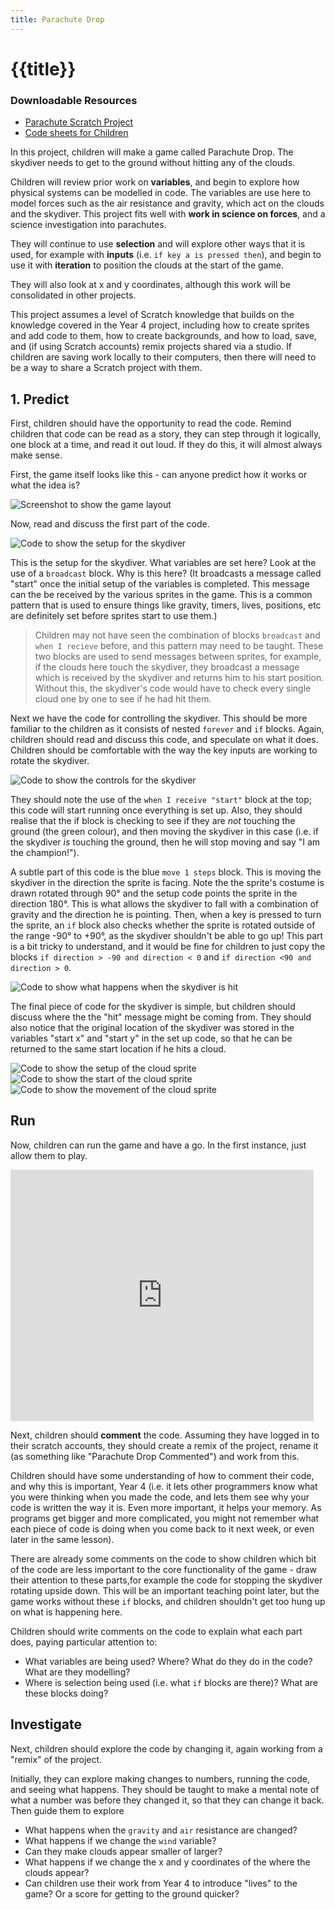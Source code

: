 ```yaml
---
title: Parachute Drop
---
```


# {{title}}

### Downloadable Resources

- [Parachute Scratch Project](#)
- [Code sheets for Children](#)

In this project, children will make a game called Parachute Drop. The skydiver needs to get to the ground without hitting any of the clouds.

Children will review prior work on **variables**, and begin to explore how physical systems can be modelled in code. The variables are use here to model forces such as the air resistance and gravity, which act on the clouds and the skydiver. This project fits well with **work in science on forces**, and a science investigation into parachutes.

They will continue to use **selection** and will explore other ways that it is used, for example with **inputs** (i.e. `if key a is pressed then`), and begin to use it with **iteration** to position the clouds at the start of the game.

They will also look at x and y coordinates, although this work will be consolidated in other projects.

This project assumes a level of Scratch knowledge that builds on the knowledge covered in the Year 4 project, including how to create sprites and add code to them, how to create backgrounds, and how to load, save, and (if using Scratch accounts) remix projects shared via a studio. If children are saving work locally to their computers, then there will need to be a way to share a Scratch project with them.

## 1. Predict

First, children should have the opportunity to read the code. Remind children that code can be read as a story, they can step through it logically, one block at a time, and read it out loud. If they do this, it will almost always make sense.

First, the game itself looks like this - can anyone predict how it works or what the idea is?

![Screenshot to show the game layout](./resources/parachute-game.png)

Now, read and discuss the first part of the code.

![Code to show the setup for the skydiver](./resources/skydiver-setup-code.png)

This is the setup for the skydiver. What variables are set here? Look at the use of a `broadcast` block. Why is this here? (It broadcasts a message called "start" once the initial setup of the variables is completed. This message can the be received by the various sprites in the game. This is a common pattern that is used to ensure things like gravity, timers, lives, positions, etc are definitely set before sprites start to use them.)

> Children may not have seen the combination of blocks `broadcast` and `when I recieve` before, and this pattern may need to be taught. These two blocks are used to send messages between sprites, for example, if the clouds here touch the skydiver, they broadcast a message which is received by the skydiver and returns him to his start position. Without this, the skydiver's code would have to check every single cloud one by one to see if he had hit them.

Next we have the code for controlling the skydiver. This should be more familiar to the children as it consists of nested `forever` and `if` blocks. Again, children should read and discuss this code, and speculate on what it does. Children should be comfortable with the way the key inputs are working to rotate the skydiver.

![Code to show the controls for the skydiver](./resources/skydiver-control-code.png)

They should note the use of the `when I receive "start"` block at the top; this code will start running once everything is set up. Also, they should realise that the if block is checking to see if they are _not_ touching the ground (the green colour), and then moving the skydiver in this case (i.e. if the skydiver _is_ touching the ground, then he will stop moving and say "I am the champion!").

A subtle part of this code is the blue `move 1 steps` block. This is moving the skydiver in the direction the sprite is facing. Note the the sprite's costume is drawn rotated through 90&deg; and the setup code points the sprite in the direction 180&deg;. This is what allows the skydiver to fall with a combination of gravity and the direction he is pointing. Then, when a key is pressed to turn the sprite, an `if` block also checks whether the sprite is rotated outside of the range -90&deg; to +90&deg;, as the skydiver shouldn't be able to go up! This part is a bit tricky to understand, and it would be fine for children to just copy the blocks `if direction > -90 and direction < 0` and `if direction <90 and direction > 0`.

![Code to show what happens when the skydiver is hit](./resources/skydiver-hit-code.png)

The final piece of code for the skydiver is simple, but children should discuss where the the "hit" message might be coming from. They should also notice that the original location of the skydiver was stored in the variables "start x" and "start y" in the set up code, so that he can be returned to the same start location if he hits a cloud.

![Code to show the setup of the cloud sprite](./resources/cloud-setup-code.png)
![Code to show the start of the cloud sprite](./resources/cloud-start-code.png)
![Code to show the movement of the cloud sprite](./resources/cloud-move-code.png)

## Run

Now, children can run the game and have a go. In the first instance, just allow them to play.

<iframe src="https://scratch.mit.edu/projects/444784774/embed" allowtransparency="true" width="485" height="402" frameborder="0" scrolling="no" allowfullscreen></iframe>

Next, children should **comment** the code. Assuming they have logged in to their scratch accounts, they should create a remix of the project, rename it (as something like "Parachute Drop Commented") and work from this.

Children should have some understanding of how to comment their code, and why this is important, Year 4 (i.e. it lets other programmers know what you were thinking when you made the code, and lets them see why your code is written the way it is. Even more important, it helps your memory. As programs get bigger and more complicated, you might not remember what each piece of code is doing when you come back to it next week, or even later in the same lesson).

There are already some comments on the code to show children which bit of the code are less important to the core functionality of the game - draw their attention to these parts,for example the code for stopping the skydiver rotating upside down. This will be an important teaching point later, but the game works without these `if` blocks, and children shouldn't get too hung up on what is happening here.

Children should write comments on the code to explain what each part does, paying particular attention to:

- What variables are being used? Where? What do they do in the code? What are they modelling?
- Where is selection being used (i.e. what `if` blocks are there)? What are these blocks doing?

## Investigate

Next, children should explore the code by changing it, again working from a "remix" of the project.

Initially, they can explore making changes to numbers, running the code, and seeing what happens. They should be taught to make a mental note of what a number was before they changed it, so that they can change it back. Then guide them to explore

- What happens when the `gravity` and `air` resistance are changed?
- What happens if we change the `wind` variable?
- Can they make clouds appear smaller of larger?
- What happens if we change the x and y coordinates of the where the clouds appear?
- Can children use their work from Year 4 to introduce "lives" to the game? Or a score for getting to the ground quicker?
